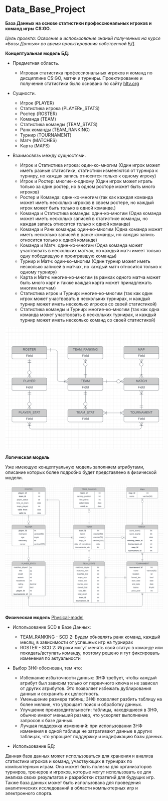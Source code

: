 # Data_Base_Project
**База Данных на основе статистики профессиональных игроков и команд игры СS:GO.**

*Цель проекта: Освоение и использование знаний полученных на курсе «Базы Данных» во время проектирования собственной БД.*

**Концептуальная модель БД**:

- Предметная область.
  - Игровая статистика профессиональных игроков и команд по дисциплине СS:GO, матчи и турниры. Проектирование и получение статистики было основано по сайту [hltv.org](https://www.hltv.org/)
  
- Cущности.

  - Игрок (PLAYER)
  - Статистика игрока (PLAYERн_STATS)
  - Ростер (ROSTER)
  - Команда (TEAM)
  - Статистика команды (TEAM_STATS)
  - Ранк команды (TEAM_RANKING)
  - Турнир (TOURNAMENT)
  - Матч (MATCHES)
  - Карта (MAPS)
 
- Взаимосвязь между сущностями.

  - Игрок и Статистика игрока: один-ко-многим (Один игрок может иметь разные статистики, статистики изменяются от турнира к турниру, но каждая запись относится только к одному игроку)
  - Игрок и Ростер: многие-к-одному (Один игрок может играть только за один ростер, но в одном росторе может быть много игроков)
  - Ростер и Команда: один-ко-многим (так как каждая команда может иметь несколько игроков в своем ростере, но каждый игрок может быть только в одной команде.)
  - Команда и Статистика команды: один-ко-многим (Одна команда может иметь несколько записей в статистике команды, но каждая запись относится только к одной команде)
  - Команда и Ранк команды: один-ко-многим (Одна команда может иметь несколько записей в ранке команды, но каждая запись относится только к одной команде)
  - Команда и Матч: один-ко-многим (Одна команда может участвовать в нескольких матчах, но каждый матч имеет только одну победившую и проигравшую команды)
  - Турнир и Матч: один-ко-многим (Один турнир может иметь несколько записей в матчах, но каждый матч относится только к одному турниру)
  - Карта и Матч: многие-ко-многим (в рамках одного матча может быть много карт и также каждая карта может принадлежать многим матчам)
  - Статистика игрок и Турнир: многие-ко-многим (так как один игрок может участвовать в нескольких турнирах, и каждый турнир может иметь несколько игроков со своей статистикой)
  - Статистика команды и Турнир: многие-ко-многим (так как одна команда может участвовать в нескольких турнирах, и каждый турнир может иметь несколько команд со своей статистикой)

<img src="docs/db-logical-model.png" alt="Концептуальная модель" title="Концептуальная модель" style="max-width: 100%;">

**Логическая модель**
  
  Уже имеющую концептуальную модель заполняем атрибутами, описание которых более подробно будет представлено в физической модели.

<img src="docs/db-concept-model.png" alt="Логическая модель" title="Логическая модель" style="max-width: 100%;"> 

**Физическая модель**  [Physical-model](https://docs.google.com/spreadsheets/d/1yo6RClahy4RJ7r3Jy74mfjDkYZRGXRX0-Atwbbz9tcE/edit#gid=0)

  - Использование SCD в Базе Данных:
  
    - TEAM_RANKING - SCD 2: Будем обновлять ранк команд, каждый месяц, в зависимости от успешных игр на турнирах
    - ROSTER - SCD 2: Игроки могут менять свой статус в команде или покидать/вступать команду, поэтому решено и тут фиксировать изменения по актуальности
  
  - Выбор 3НФ обоснован, тем что:
  
    - Избежание избыточности данных: 3НФ требует, чтобы каждый атрибут был зависим только от первичного ключа и не зависел от других атрибутов. Это позволяет избежать дублирования данных и сохранить их целостность.
    - Уменьшение размера таблиц: 3НФ позволяет разбить таблицу на более мелкие, что упрощает поиск и обработку данных.
    - Улучшение производительности: таблицы, находящиеся в 3НФ, обычно имеют меньший размер, что ускоряет выполнение запросов к базе данных.
    - Лучшая поддержка изменений: при использовании 3НФ изменения в одной таблице не затрагивают данные в других таблицах, что упрощает поддержку и модификацию базы данных.
   
  - Использование БД:
 
Данная база данных может использоваться для хранения и анализа статистики игроков и команд, участвующих в турнирах по компьютерным играм. Она может быть полезна для организаторов турниров, тренеров и игроков, которые могут использовать ее для анализа своих результатов и разработки стратегий для будущих игр. Также база данных может быть использована для проведения аналитических исследований в области компьютерных игр и электронного спорта.
